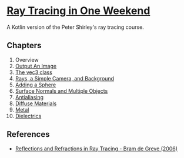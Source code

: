 # [Ray Tracing in One Weekend](https://raytracing.github.io/books/RayTracingInOneWeekend.html)

A Kotlin version of the Peter Shirley's ray tracing course.


## Chapters

1.  Overview
1.  [Output An Image](https://raytracing.github.io/books/RayTracingInOneWeekend.html#outputanimage)
1.  [The vec3 class](https://raytracing.github.io/books/RayTracingInOneWeekend.html#thevec3class)
1. [Rays, a Simple Camera, and Background](https://raytracing.github.io/books/RayTracingInOneWeekend.html#rays,asimplecamera,andbackground)
1. [Adding a Sphere](https://raytracing.github.io/books/RayTracingInOneWeekend.html#addingasphere)
1. [Surface Normals and Multiple Objects](https://raytracing.github.io/books/RayTracingInOneWeekend.html#surfacenormalsandmultipleobjects)
1. [Antialiasing](https://raytracing.github.io/books/RayTracingInOneWeekend.html#antialiasing)
1. [Diffuse Materials](https://raytracing.github.io/books/RayTracingInOneWeekend.html#diffusematerials)
1. [Metal](https://raytracing.github.io/books/RayTracingInOneWeekend.html#metal)
1. [Dielectrics](https://raytracing.github.io/books/RayTracingInOneWeekend.html#dielectrics)

## References

- [Reflections and Refractions in Ray Tracing - Bram de Greve (2006)](https://graphics.stanford.edu/courses/cs148-10-summer/docs/2006--degreve--reflection_refraction.pdf)

